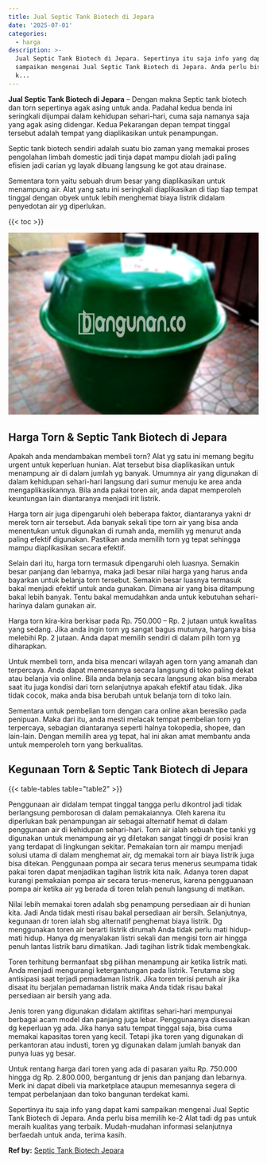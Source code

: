 ```yaml
---
title: Jual Septic Tank Biotech di Jepara
date: '2025-07-01'
categories:
  - harga
description: >-
  Jual Septic Tank Biotech di Jepara. Sepertinya itu saja info yang dapat kami
  sampaikan mengenai Jual Septic Tank Biotech di Jepara. Anda perlu bisa memilih
  k...
---
```


**Jual Septic Tank Biotech di Jepara** – Dengan makna Septic tank biotech dan torn sepertinya agak asing untuk anda. Padahal kedua benda ini seringkali dijumpai dalam kehidupan sehari-hari, cuma saja namanya saja yang agak asing didengar. Kedua Pekarangan depan tempat tinggal tersebut adalah tempat yang diaplikasikan untuk penampungan.

Septic tank biotech sendiri adalah suatu bio zaman yang memakai proses pengolahan limbah domestic jadi tinja dapat mampu diolah jadi paling efisien jadi carian yg layak dibuang langsung ke got atau drainase.

Sementara torn yaitu sebuah drum besar yang diaplikasikan untuk menampung air. Alat yang satu ini seringkali diaplikasikan di tiap tiap tempat tinggal dengan obyek untuk lebih menghemat biaya listrik didalam penyedotan air yg diperlukan.

{{< toc >}}

![Jual Septic Tank Biotech di Jepara](/images/jual-bio-septictank-11.png)

## Harga Torn & Septic Tank Biotech di Jepara

Apakah anda mendambakan membeli torn? Alat yg satu ini memang begitu urgent untuk keperluan hunian. Alat tersebut bisa diaplikasikan untuk menampung air di dalam jumlah yg banyak. Umumnya air yang digunakan di dalam kehidupan sehari-hari langsung dari sumur menuju ke area anda mengaplikasikannya. Bila anda pakai toren air, anda dapat memperoleh keuntungan lain diantaranya menjadi irit listrik.

Harga torn air juga dipengaruhi oleh beberapa faktor, diantaranya yakni dr merek torn air tersebut. Ada banyak sekali tipe torn air yang bisa anda menentukan untuk digunakan di rumah anda, memilih yg menurut anda paling efektif digunakan. Pastikan anda memilih torn yg tepat sehingga mampu diaplikasikan secara efektif.

Selain dari itu, harga torn termasuk dipengaruhi oleh luasnya. Semakin besar panjang dan lebarnya, maka jadi besar nilai harga yang harus anda bayarkan untuk belanja torn tersebut. Semakin besar luasnya termasuk bakal menjadi efektif untuk anda gunakan. Dimana air yang bisa ditampung bakal lebih banyak. Tentu bakal memudahkan anda untuk kebutuhan sehari-harinya dalam gunakan air.

Harga torn kira-kira berkisar pada Rp. 750.000 – Rp. 2 jutaan untuk kwalitas yang sedang. Jika anda ingin torn yg sangat bagus mutunya, harganya bisa melebihi Rp. 2 jutaan. Anda dapat memilih sendiri di dalam pilih torn yg diharapkan.

Untuk membeli torn, anda bisa mencari wilayah agen torn yang amanah dan terpercaya. Anda dapat memesannya secara langsung di toko paling dekat atau belanja via online. Bila anda belanja secara langsung akan bisa meraba saat itu juga kondisi dari torn selanjutnya apakah efektif atau tidak. Jika tidak cocok, maka anda bisa berubah untuk belanja torn di toko lain.

Sementara untuk pembelian torn dengan cara online akan beresiko pada penipuan. Maka dari itu, anda mesti melacak tempat pembelian torn yg terpercaya, sebagian diantaranya seperti halnya tokopedia, shopee, dan lain-lain. Dengan memilih area yg tepat, hal ini akan amat membantu anda untuk memperoleh torn yang berkualitas.

## Kegunaan Torn & Septic Tank Biotech di Jepara

{{< table-tables table="table2" >}}

Penggunaan air didalam tempat tinggal tangga perlu dikontrol jadi tidak berlangsung pemborosan di dalam pemakaiannya. Oleh karena itu diperlukan bak penampungan air sebagai alternatif hemat di dalam penggunaan air di kehidupan sehari-hari. Torn air ialah sebuah tipe tanki yg digunakan untuk menampung air yg diletakan sangat tinggi dr posisi kran yang terdapat di lingkungan sekitar. Pemakaian torn air mampu menjadi solusi utama di dalam menghemat air, dg memakai torn air biaya listrik juga bisa ditekan. Penggunaan pompa air secara terus menerus seumpama tidak pakai toren dapat menjadikan tagihan listrik kita naik. Adanya toren dapat kurangi pemakaian pompa air secara terus-menerus, karena pengguanaan pompa air ketika air yg berada di toren telah penuh langsung di matikan.

Nilai lebih memakai toren adalah sbg penampung persediaan air di hunian kita. Jadi Anda tidak mesti risau bakal persediaan air bersih. Selanjutnya, kegunaan dr toren ialah sbg alternatif penghemat biaya listrik. Dg menggunakan toren air berarti listrik dirumah Anda tidak perlu mati hidup-mati hidup. Hanya dg menyalakan listri sekali dan mengisi torn air hingga penuh lantas listrik baru dimatikan. Jadi tagihan listrik tidak membengkak.

Toren terhitung bermanfaat sbg pilihan menampung air ketika listrik mati. Anda menjadi mengurangi ketergantungan pada listrik. Terutama sbg antisipasi saat terjadi pemadaman listrik. Jika toren terisi penuh air jika disaat itu berjalan pemadaman listrik maka Anda tidak risau bakal persediaan air bersih yang ada.

Jenis toren yang digunakan didalam aktifitas sehari-hari mempunyai berbagai acam model dan panjang juga lebar. Penggunaanya disesuaikan dg keperluan yg ada. Jika hanya satu tempat tinggal saja, bisa cuma memakai kapasitas toren yang kecil. Tetapi jika toren yang digunakan di perkantoran atau industi, toren yg digunakan dalam jumlah banyak dan punya luas yg besar.

Untuk rentang harga dari toren yang ada di pasaran yaitu Rp. 750.000 hingga dg Rp. 2.800.000, bergantung dr jenis dan panjang dan lebarnya. Merk ini dapat dibeli via marketplace ataupun memesannya segera di tempat perbelanjaan dan toko bangunan terdekat kami.

Sepertinya itu saja info yang dapat kami sampaikan mengenai Jual Septic Tank Biotech di Jepara. Anda perlu bisa memilih ke-2 Alat tadi dg pas untuk meraih kualitas yang terbaik. Mudah-mudahan informasi selanjutnya berfaedah untuk anda, terima kasih.

**Ref by:** [Septic Tank Biotech Jepara](https://id.wikipedia.org/wiki/Septic)
